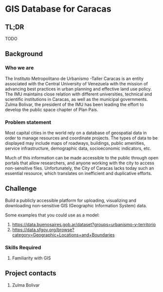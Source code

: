 # GIS Database for Caracas

## TL;DR

TODO

## Background

### Who we are

The Instituto Metropolitano de Urbanismo -Taller Caracas is an entity associated with the Central University of Venezuela with the mission of advancing best practices in urban planning and effective land use policy. The IMU maintains close relation with different universities, technical and scientific institutions in Caracas, as well as the municipal governments. Zulma Bolivar, the president of the IMU has been leading the effort to develop the public space chapter of Plan Pais.

### Problem statement

Most capital cities in the world rely on a database of geospatial data in order to manage resources and coordinate projects. The types of data to be displayed may include maps of roadways, buildings, public amenities, service infrastructure, demographic data, socioeconomic indicators, etc.

Much of this information can be made accessible to the public through open portals that allow researchers, and anyone working with the city to access non-sensitive files. Unfortunately, the City of Caracas lacks today such an essential resource, which translates on inefficient and duplicative efforts.

## Challenge

Build a publicly accessible platform for uploading, visualizing and downloading non-sensitive GIS (Geographic Information System) data.

Some examples that you could use as a model:
1. https://data.buenosaires.gob.ar/dataset?groups=urbanismo-y-territorio
1. https://data.sfgov.org/browse?category=Geographic+Locations+and+Boundaries

### Skills Required
1. Familiarity with GIS

## Project contacts

1. Zulma Bolivar
